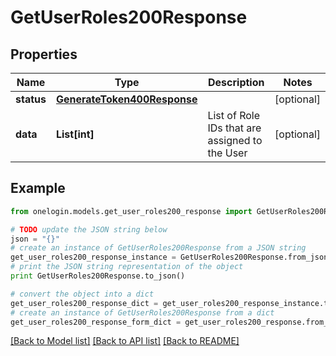 # GetUserRoles200Response


## Properties
Name | Type | Description | Notes
------------ | ------------- | ------------- | -------------
**status** | [**GenerateToken400Response**](GenerateToken400Response.md) |  | [optional] 
**data** | **List[int]** | List of Role IDs that are assigned to the User | [optional] 

## Example

```python
from onelogin.models.get_user_roles200_response import GetUserRoles200Response

# TODO update the JSON string below
json = "{}"
# create an instance of GetUserRoles200Response from a JSON string
get_user_roles200_response_instance = GetUserRoles200Response.from_json(json)
# print the JSON string representation of the object
print GetUserRoles200Response.to_json()

# convert the object into a dict
get_user_roles200_response_dict = get_user_roles200_response_instance.to_dict()
# create an instance of GetUserRoles200Response from a dict
get_user_roles200_response_form_dict = get_user_roles200_response.from_dict(get_user_roles200_response_dict)
```
[[Back to Model list]](../README.md#documentation-for-models) [[Back to API list]](../README.md#documentation-for-api-endpoints) [[Back to README]](../README.md)



